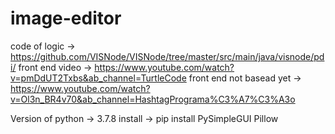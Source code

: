 # image-editor

code of logic -> https://github.com/VISNode/VISNode/tree/master/src/main/java/visnode/pdi/
front end video -> https://www.youtube.com/watch?v=pmDdUT2Txbs&ab_channel=TurtleCode
front end not basead yet -> https://www.youtube.com/watch?v=Ol3n_BR4v70&ab_channel=HashtagPrograma%C3%A7%C3%A3o

Version of python -> 3.7.8
install -> pip install PySimpleGUI Pillow
